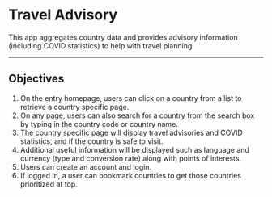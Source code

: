 # Travel Advisory

This app aggregates country data and provides advisory information (including COVID statistics) to help with travel planning.

---

## Objectives

1. On the entry homepage, users can click on a country from a list to retrieve a country specific page.  
2. On any page, users can also search for a country from the search box by typing in the country code or country name.
3. The country specific page will display travel advisories and COVID statistics, and if the country is safe to visit.
4. Additional useful information will be displayed such as language and currency (type and conversion rate) along with points of interests.
5. Users can create an account and login.
6. If logged in, a user can bookmark countries to get those countries prioritized at top.

